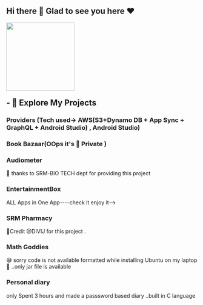 ## Hi there 👋 Glad to see you here :heart:
<img align="left" height=180em src="https://user-images.githubusercontent.com/47109963/91696780-bbafd400-eb8d-11ea-8234-cbd731e2ca7c.gif"></img>

<br/><br/><br/><br/><br/><br/><br/><br/><br/><br/>

## - 🔭 Explore My Projects

### Providers (Tech used-> AWS(S3+Dynamo DB + App Sync + GraphQL + Android Studio) , Android Studio) 

### Book Bazaar(OOps it's 🤫 Private )

### Audiometer 
🤗 thanks to SRM-BIO TECH dept for providing this project

### EntertainmentBox 
ALL Apps in One App----check it enjoy it-->

### SRM Pharmacy
🤗Credit @DIVIJ for this project . 

### Math Goddies
😅 sorry code is not available formatted while installing Ubuntu on my laptop 🙁 ..only jar file is available

### Personal diary
only Spent 3 hours and made a passsword based diary ..built in C language




<!--
**NicheApp/NicheApp** is a ✨ _special_ ✨ repository because its `README.md` (this file) appears on your GitHub profile.

Here are some ideas to get you started:

- 🔭 I’m currently working on ...
- 🌱 I’m currently learning ...
- 👯 I’m looking to collaborate on ...
- 🤔 I’m looking for help with ...
- 💬 Ask me about ...
- 📫 How to reach me: ...
- 😄 Pronouns: ...
- ⚡ Fun fact: ...
-->
